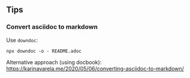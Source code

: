 ## Tips

### Convert asciidoc to markdown

Use `downdoc`:
```
npx downdoc -o - README.adoc
```

Alternative approach (using docbook): https://karinavarela.me/2020/05/06/converting-asciidoc-to-markdown/
